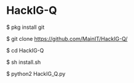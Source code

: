 # HackIG-Q

$ pkg install git

$ git clone https://github.com/MainIT/HackIG-Q/

$ cd HackIG-Q

$ sh install.sh

$ python2 HackIG_Q.py
